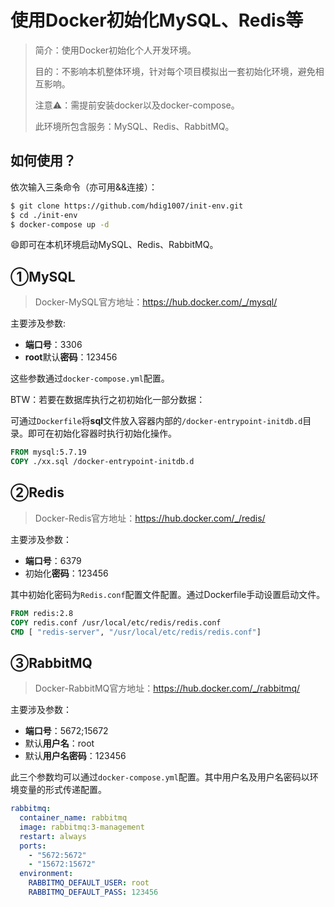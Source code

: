 # 使用Docker初始化MySQL、Redis等

> 简介：使用Docker初始化个人开发环境。
>
> 目的：不影响本机整体环境，针对每个项目模拟出一套初始化环境，避免相互影响。
>
> 注意:warning:：需提前安装docker以及docker-compose。
>
> 
>
> 此环境所包含服务：MySQL、Redis、RabbitMQ。

## 如何使用？

依次输入三条命令（亦可用&&连接）：

```bash
$ git clone https://github.com/hdig1007/init-env.git
$ cd ./init-env
$ docker-compose up -d
```

:smile:即可在本机环境启动MySQL、Redis、RabbitMQ。

## ①MySQL

> Docker-MySQL官方地址：https://hub.docker.com/_/mysql/

主要涉及参数:

- **端口号**：3306
- **root**默认**密码**：123456

这些参数通过`docker-compose.yml`配置。

BTW：若要在数据库执行之初初始化一部分数据：

可通过`Dockerfile`将**sql**文件放入容器内部的`/docker-entrypoint-initdb.d`目录。即可在初始化容器时执行初始化操作。

```dockerfile
FROM mysql:5.7.19
COPY ./xx.sql /docker-entrypoint-initdb.d
```

## ②Redis

> Docker-Redis官方地址：https://hub.docker.com/_/redis/

主要涉及参数：

- **端口号**：6379
- 初始化**密码**：123456

其中初始化密码为`Redis.conf`配置文件配置。通过Dockerfile手动设置启动文件。

```dockerfile
FROM redis:2.8
COPY redis.conf /usr/local/etc/redis/redis.conf
CMD [ "redis-server", "/usr/local/etc/redis/redis.conf"]
```

## ③RabbitMQ

> Docker-RabbitMQ官方地址：https://hub.docker.com/_/rabbitmq/

主要涉及参数：

- **端口号**：5672;15672
- 默认**用户名**：root
- 默认**用户名密码**：123456

此三个参数均可以通过`docker-compose.yml`配置。其中用户名及用户名密码以环境变量的形式传递配置。

```yaml
rabbitmq:
  container_name: rabbitmq
  image: rabbitmq:3-management
  restart: always
  ports:
    - "5672:5672"
    - "15672:15672"
  environment:
    RABBITMQ_DEFAULT_USER: root
    RABBITMQ_DEFAULT_PASS: 123456
```

